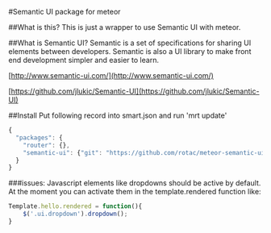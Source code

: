 #Semantic UI package for meteor

##What is this?
This is just a wrapper to use Semantic UI with meteor.

##What is Semantic UI?
Semantic is a set of specifications for sharing UI elements between developers. Semantic is also a UI library to make front end development simpler and easier to learn. 

[http://www.semantic-ui.com/](http://www.semantic-ui.com/)

[https://github.com/jlukic/Semantic-UI](https://github.com/jlukic/Semantic-UI)

##Install
Put following record into smart.json and run 'mrt update'
```javascript
{
  "packages": {
    "router": {},
    "semantic-ui": {"git": "https://github.com/rotac/meteor-semantic-ui"}
  }
}
```

###issues:
Javascript elements like dropdowns should be active by default. At the moment you can activate them in the template.rendered function like: 

```javascript
Template.hello.rendered = function(){
	$('.ui.dropdown').dropdown();
}
```
